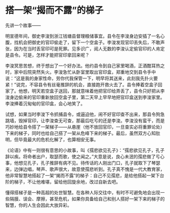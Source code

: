 # 搭一架“揭而不露”的梯子

先讲一个故事—— 

明宣德年间，御史李浚到浙江钱塘县督理粮储事宜。县令在李浚身边安插了一名心腹，找机会把御史的官印偷走了，留下一个空盒子。李浚发现官印丢失后，不敢声张，因为在当时丢官印可是死罪。见多识广，阅人无数的李浚认定偷官印的人肯定是县令。可是，怎样才能把官印拿回来呢？ 

李浚冥思苦想，终于想出了一个好办法。他约县令到自己家里喝酒，正酒酣耳热之时，家中后院突然失火。李浚急忙从卧室里取出官印盒，郑重地交到县令手中说：“这是我的身家性命，劳你代我保管一下，明早将其送来，此刻我先扑火要紧！”说完，不容县令有丝毫推辞的机会，直接跑开救火去了。县令捧着空盒子回家了。他想，明天若空盒子送回，那就意味着他把官印给弄丢了，县令只好把从李浚身边偷来的官印重新放回空盒子里，第二天早上早早地把官印盒送到李浚家里。李浚捧着沉甸甸的官印盒，会心地笑了。 

试想，如果当时李浚下令抓捕县令，或逼迫他，闹不好官印查不出来，那县令狗急跳墙，毁掉官印，让李浚查无可查，那最后吃亏的还是李浚。李浚没有蛮干，而是巧妙地给县令搭了一架梯子——从悬崖（他不放回官印，一旦查实必将重罪论处）下来的梯子，同时也给自己搭了一架从危峰下来的梯子。最后，虽然双方心知肚明，但毕竟最大的危机化解了，也算相安无事。 

《论语》中有一则很有意思的小故事，叫《孺悲欲见孔子》：“孺悲欲见孔子，孔子辞以疾。将命者出户，取瑟而歌，使之闻之。”大意是说，良心未泯的孺悲做了亏心事，他想见孔子，孔子推辞有病不见。待传话的人刚出门口，孔子就取下了琴瑟来，边弹边唱，琴声、歌声很大，故意使孺悲听到。孔子真不愧是一代大教育家，他非常智慧地搭起了一架“揭而不露”的梯子：自己不见孺悲，是给他搭起一架下台阶的梯子，不让他难堪，留给他回旋余地，改过自新去吧。 

懂得搭梯子是一种高超的处世智慧。在各种人际交往中，有时不可避免地会出现一些隔膜、误会、摩擦，甚至危机，如果你具备给自己和别人搭好一架下来的梯子的智慧，你的人生会因此大放异彩。